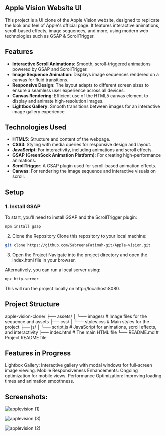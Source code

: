 ## Apple Vision Website UI 

This project is a UI clone of the Apple Vision website, designed to replicate the look and feel of Apple's official page. It features interactive animations, scroll-based effects, image sequences, and more, using modern web technologies such as GSAP & ScrollTrigger.

## Features

- **Interactive Scroll Animations**: Smooth, scroll-triggered animations powered by GSAP and ScrollTrigger.
- **Image Sequence Animation**: Displays image sequences rendered on a canvas for fluid transitions.
- **Responsive Design**: The layout adapts to different screen sizes to ensure a seamless user experience across all devices.
- **Canvas Rendering**: Efficient use of the HTML5 canvas element to display and animate high-resolution images.
- **Lightbox Gallery**: Smooth transitions between images for an interactive image gallery experience.

## Technologies Used

- **HTML5**: Structure and content of the webpage.
- **CSS3**: Styling with media queries for responsive design and layout.
- **JavaScript**: For interactivity, including animations and scroll effects.
- **GSAP (GreenSock Animation Platform)**: For creating high-performance animations.
- **ScrollTrigger**: A GSAP plugin used for scroll-based animation effects.
- **Canvas**: For rendering the image sequence and interactive visuals on scroll.

## Setup

### 1. **Install GSAP**

To start, you'll need to install GSAP and the ScrollTrigger plugin:

```bash
npm install gsap
````
2. Clone the Repository
Clone this repository to your local machine:
````bash
git clone https://github.com/SabreenaFatimah-git/Apple-vision.git
````
3. Open the Project
Navigate into the project directory and open the index.html file in your browser.

Alternatively, you can run a local server using:
```bash
npx http-server
````
This will run the project locally on http://localhost:8080.

## Project Structure
apple-vision-clone/
├── assets/
│   └── images/             # Image files for the sequence and assets
├── css/
│   └── styles.css          # Main styles for the project
├── js/
│   └── script.js           # JavaScript for animations, scroll effects, and interactivity
├── index.html              # The main HTML file
└── README.md               # Project README file

## Features in Progress
Lightbox Gallery: Interactive gallery with modal windows for full-screen image viewing.
Mobile Responsiveness Enhancements: Ongoing optimization for mobile views.
Performance Optimization: Improving loading times and animation smoothness.

## Screenshots:

![applevision (1)](https://github.com/user-attachments/assets/b757a70b-de7f-4e76-b4e2-b50356363a1b)


![applevision (3)](https://github.com/user-attachments/assets/0f041e5f-0eab-43ca-a6ba-f95e022338ad)


![applevision (2)](https://github.com/user-attachments/assets/4b117428-d2f3-4972-96b0-9d25671c09f8)




